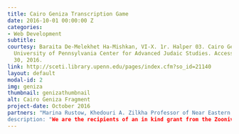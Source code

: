 ```yaml
---
title: Cairo Geniza Transcription Game
date: 2016-10-01 00:00:00 Z
categories:
- Web Development
subtitle: 
courtesy: Baraita De-Melekhet Ha-Mishkan, VI-X. 1r. Halper 03. Cairo Genizah Collection,
  University of Pennsylvania Center for Advanced Judaic Studies. Accessed November
  30, 2016.
link: http://sceti.library.upenn.edu/pages/index.cfm?so_id=21140
layout: default
modal-id: 2
img: geniza
thumbnail: genizathumbnail
alt: Cairo Geniza Fragment
project-date: October 2016
partners: "Marina Rustow, Khedouri A. Zilkha Professor of Near Eastern Studies and Professor of History, and Director of the Princeton Geniza Lab; Eve Krakowski, Assistant Professor of Near Eastern Studies and the Program in Judaic Studies at Princeton University, Princeton Geniza Lab; Jean Bauer, Associate Director of the Digital Humanities Center at Princeton; Jessica Goldberg, Associate Professor of History at the University of California, Los Angeles;  David Kraemer, Joseph J. and Dora Abbell Librarian and professor of Talmud and Rabbinics at The Jewish Theological Seminary; Moshe Lavee, lecturer in Talmud and Midrash in the department of Jewish History at the University of Haifa, and co-head of the Inter-disciplinary Centre for Genizah Research and Education in Haifa, and the chair of the Early Judaism and Rabbinic Program in the European Association of Biblical Studies; Sinai Rusinek; The Zooniverse.   
description: "We are the recipients of an in kind grant from the Zooniverse to transcribe medieval manuscript fragments from the Cairo Genizah. Zooniverse is a non-profit crowdsourcing platform that has over 1.5 million 'citizen scientists' who will help to work on transcribing these fragments. The in-kind grant is part of an approximately 1.2 million dollar IMLS grant Zooniverse was awarded and is dispersing over four transcription projects, two text and two audio. Over the next three years they will receive extensive developer time from Zooniverse to build a framework that not only allows for the transcription of Geniza fragments but also allows for the classification of these fragments into their general genre, whether literary (religious text), or documentary (non-religious- text), and then their more specific genre, as well as language and script characteristics. Students and the general public also will have the opportunity to benefit from encountering these fragments online and from learning how to transcribe them as members of this citizen scientist community. We see this project as a way for people with shared interests and different skill levels from around the world to meet in a common endeavor. We also see this as a way to develop new tools for citizen scientists throughout the world to learn to read a variety of scribal hands and to open texts accessible only to a handful of specialists to millions of people." 
---
```


